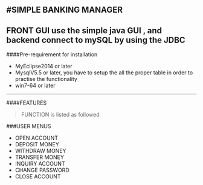 #SIMPLE BANKING MANAGER
------------------
## FRONT GUI use the simple java GUI , and backend connect to mySQL by using the JDBC
####Pre-requirement for installation
- MyEclipse2014 or later
- MysqlV5.5 or later, you have to setup the all the proper table in order to practise the functionality
- win7-64 or later
------------
####FEATURES
> FUNCTION is listed as followed

###USER MENUS
- OPEN ACCOUNT
- DEPOSIT MONEY
- WITHDRAW MONEY
- TRANSFER MONEY
- INQUIRY ACCOUNT
- CHANGE PASSWORD
- CLOSE ACCOUNT
